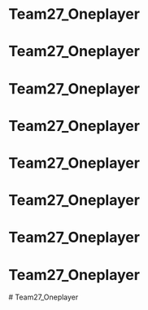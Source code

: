 # Team27_Oneplayer
# Team27_Oneplayer
# Team27_Oneplayer
# Team27_Oneplayer
# Team27_Oneplayer
# Team27_Oneplayer
# Team27_Oneplayer
# Team27_Oneplayer
#   T e a m 2 7 _ O n e p l a y e r  
 
